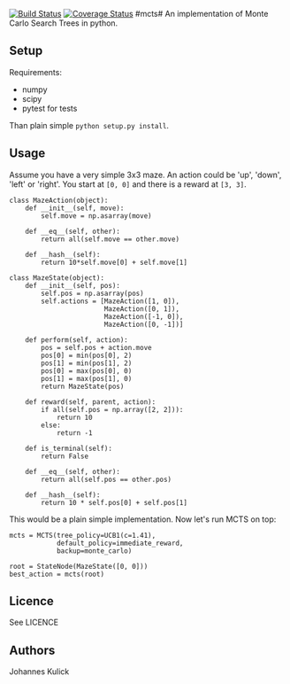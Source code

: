[![Build Status](https://travis-ci.org/hildensia/mcts.svg?branch=master)](https://travis-ci.org/hildensia/mcts)
[![Coverage Status](https://coveralls.io/repos/hildensia/mcts/badge.svg)](https://coveralls.io/r/hildensia/mcts)
#mcts#
An implementation of Monte Carlo Search Trees in python.

## Setup
Requirements:
 * numpy
 * scipy
 * pytest for tests

Than plain simple `python setup.py install`.

## Usage
Assume you have a very simple 3x3 maze. An action could be 'up', 'down', 'left' or 'right'. You start at `[0, 0]` and there is a reward at `[3, 3]`.

    class MazeAction(object):
        def __init__(self, move):
            self.move = np.asarray(move)
        
        def __eq__(self, other):
            return all(self.move == other.move)
            
        def __hash__(self):
            return 10*self.move[0] + self.move[1]
    
    class MazeState(object):
        def __init__(self, pos):
            self.pos = np.asarray(pos)
            self.actions = [MazeAction([1, 0]),
                            MazeAction([0, 1]),
                            MazeAction([-1, 0]),
                            MazeAction([0, -1])]
        
        def perform(self, action):
            pos = self.pos + action.move
            pos[0] = min(pos[0], 2)
            pos[1] = min(pos[1], 2)
            pos[0] = max(pos[0], 0)
            pos[1] = max(pos[1], 0)
            return MazeState(pos)
            
        def reward(self, parent, action):
            if all(self.pos = np.array([2, 2])):
                return 10
            else:
                return -1
                
        def is_terminal(self):
            return False
                
        def __eq__(self, other):
            return all(self.pos == other.pos)
            
        def __hash__(self):
            return 10 * self.pos[0] + self.pos[1]
            
This would be a plain simple implementation. Now let's run MCTS on top:

    mcts = MCTS(tree_policy=UCB1(c=1.41), 
                default_policy=immediate_reward,
                backup=monte_carlo)
    
    root = StateNode(MazeState([0, 0]))
    best_action = mcts(root)


## Licence
See LICENCE

## Authors
Johannes Kulick
            
            
